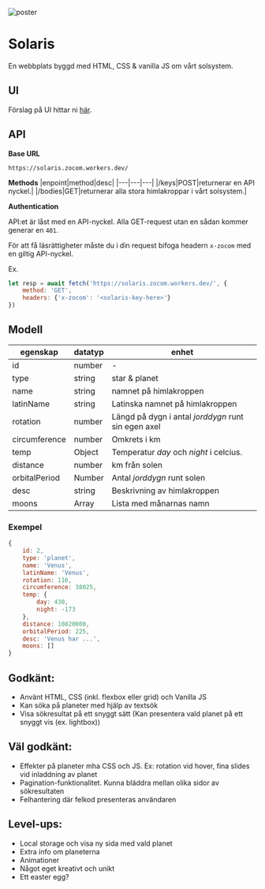 ![poster](./poster.png)

# Solaris
En webbplats byggd med HTML, CSS & vanilla JS om vårt solsystem.

## UI
Förslag på UI hittar ni [här](https://www.figma.com/file/Snw8n1gba7Mbk6TCLEAB1A/JS-%2F-Solaris?node-id=0%3A1).

## API
**Base URL**
```
https://solaris.zocom.workers.dev/
```

**Methods**
|enpoint|method|desc|
|---|---|---|
|/keys|POST|returnerar en API nyckel.|
|/bodies|GET|returnerar alla stora himlakroppar i vårt solsystem.|


**Authentication**

API:et är låst med en API-nyckel. Alla GET-request utan en sådan kommer generar en ```401```. 

För att få läsrättigheter måste du i din request bifoga headern ```x-zocom``` med en giltig API-nyckel.

Ex. 

```js
let resp = await fetch('https://solaris.zocom.workers.dev/', {
    method: 'GET',
    headers: {'x-zocom': '<solaris-key-here>'}
})
```

## Modell
|egenskap|datatyp|enhet|
|---|---|---|
|id|number|-|
|type|string|star & planet|
|name|string|namnet på himlakroppen|
|latinName|string|Latinska namnet på himlakroppen|
|rotation|number|Längd på dygn i antal *jorddygn* runt sin egen axel|
|circumference|number|Omkrets i km|
|temp|Object|Temperatur *day* och *night* i celcius.|
|distance|number|km från solen|
|orbitalPeriod|Number|Antal *jorddygn* runt solen|
|desc|string|Beskrivning av himlakroppen|
|moons|Array|Lista med månarnas namn|

### Exempel

```js
{
    id: 2,
    type: 'planet',
    name: 'Venus',
    latinName: 'Venus',
    rotation: 116,
    circumference: 38025,
    temp: {
        day: 430,
        night: -173
    },
    distance: 10820000,
    orbitalPeriod: 225,
    desc: 'Venus har ...',
    moons: []
}
```

## Godkänt:
* Använt HTML, CSS (inkl. flexbox eller grid) och Vanilla JS 
* Kan söka på planeter med hjälp av textsök
* Visa sökresultat på ett snyggt sätt (Kan presentera vald planet på ett snyggt vis (ex. lightbox))

## Väl godkänt:
* Effekter på planeter mha CSS och JS. Ex: rotation vid hover, fina slides vid inladdning av planet
* Pagination-funktionalitet. Kunna bläddra mellan olika sidor av sökresultaten
* Felhantering där felkod presenteras användaren

## Level-ups:
* Local storage och visa ny sida med vald planet
* Extra info om planeterna
* Animationer
* Något eget kreativt och unikt
* Ett easter egg?
